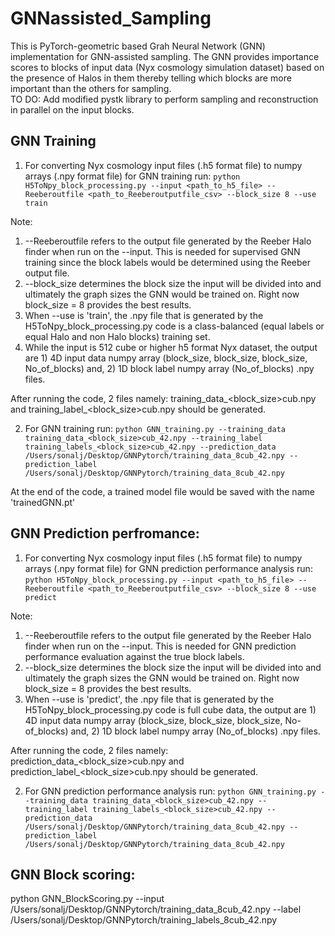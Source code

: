 # GNNassisted_Sampling

This is PyTorch-geometric based Grah Neural Network (GNN) implementation for GNN-assisted sampling. The GNN provides importance scores to blocks of input data (Nyx cosmology simulation dataset) based on the presence of Halos in them thereby telling which blocks are more important than the others for sampling.  
TO DO: Add modified pystk library to perform sampling and reconstruction in parallel on the input blocks.

## GNN Training

1. For converting Nyx cosmology input files (.h5 format file) to numpy arrays (.npy format file) for GNN training run: 
`python H5ToNpy_block_processing.py --input <path_to_h5_file> --Reeberoutfile <path_to_Reeberoutputfile_csv> --block_size 8 --use train`

Note: 
1) --Reeberoutfile refers to the output file generated by the Reeber Halo finder when run on the --input. This is needed for supervised GNN training since the block labels would be determined using the Reeber output file.  
2) --block_size determines the block size the input will be divided into and ultimately the graph sizes the GNN would be trained on. Right now block_size = 8 provides the best results. 
3) When --use is 'train', the .npy file that is generated by the H5ToNpy_block_processing.py code is a class-balanced (equal labels or equal Halo and non Halo blocks) training set.
4) While the input is 512 cube or higher h5 format Nyx dataset, the output are 1) 4D input data numpy array (block_size, block_size, block_size, No_of_blocks) and, 2) 1D block label numpy array (No_of_blocks) .npy files.

After running the code, 2 files namely: training_data_<block_size>cub.npy and training_label_<block_size>cub.npy should be generated.

2. For GNN training run: 
`python GNN_training.py --training_data training_data_<block_size>cub_42.npy --training_label training_labels_<block_size>cub_42.npy --prediction_data /Users/sonalj/Desktop/GNNPytorch/training_data_8cub_42.npy --prediction_label /Users/sonalj/Desktop/GNNPytorch/training_data_8cub_42.npy`

At the end of the code, a trained model file would be saved with the name 'trainedGNN.pt'


## GNN Prediction perfromance:

1. For converting Nyx cosmology input files (.h5 format file) to numpy arrays (.npy format file) for GNN prediction performance analysis run: 
`python H5ToNpy_block_processing.py --input <path_to_h5_file> --Reeberoutfile <path_to_Reeberoutputfile_csv> --block_size 8 --use predict`

Note: 
1) --Reeberoutfile refers to the output file generated by the Reeber Halo finder when run on the --input. This is needed for GNN prediction performance evaluation against the true block labels.  
2) --block_size determines the block size the input will be divided into and ultimately the graph sizes the GNN would be trained on. Right now block_size = 8 provides the best results. 
3) When --use is 'predict', the .npy file that is generated by the H5ToNpy_block_processing.py code is full cube data, the output are 1) 4D input data numpy array (block_size, block_size, block_size, No-of_blocks) and, 2) 1D block label numpy array (No_of_blocks) .npy files.

After running the code, 2 files namely: prediction_data_<block_size>cub.npy and prediction_label_<block_size>cub.npy should be generated.

2. For GNN prediction performance analysis run: 
`python GNN_training.py --training_data training_data_<block_size>cub_42.npy --training_label training_labels_<block_size>cub_42.npy --prediction_data /Users/sonalj/Desktop/GNNPytorch/training_data_8cub_42.npy --prediction_label /Users/sonalj/Desktop/GNNPytorch/training_data_8cub_42.npy`

## GNN Block scoring:

python GNN_BlockScoring.py --input /Users/sonalj/Desktop/GNNPytorch/training_data_8cub_42.npy --label /Users/sonalj/Desktop/GNNPytorch/training_labels_8cub_42.npy 
